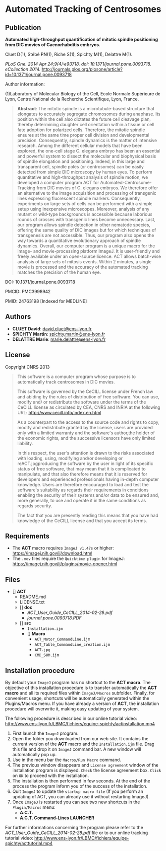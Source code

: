 Automated Tracking of Centrosomes
===

Publication
--


**Automated high-throughput quantification of mitotic spindle positioning from DIC
movies of Caenorhabditis embryos.**

Cluet D(1), Stébé PN(1), Riche S(1), Spichty M(1), Delattre M(1).

*PLoS One. 2014 Apr 24;9(4):e93718. doi: 10.1371/journal.pone.0093718. eCollection 2014.*
http://journals.plos.org/plosone/article?id=10.1371/journal.pone.0093718

Author information:

(1)Laboratory of Molecular Biology of the Cell, Ecole Normale Supérieure de Lyon,
Centre National de la Recherche Scientifique, Lyon, France.

>**Abstract**: The mitotic spindle is a microtubule-based structure that elongates to accurately
segregate chromosomes during anaphase. Its position within the cell also dictates
the future cell cleavage plan, thereby determining daughter cell orientation
within a tissue or cell fate adoption for polarized cells. Therefore, the mitotic
spindle ensures at the same time proper cell division and developmental
precision. Consequently, spindle dynamics is the matter of intensive research.
Among the different cellular models that have been explored, the one-cell stage
C. elegans embryo has been an essential and powerful system to dissect the
molecular and biophysical basis of spindle elongation and positioning. Indeed, in
this large and transparent cell, spindle poles (or centrosomes) can be easily
detected from simple DIC microscopy by human eyes. To perform quantitative and
high-throughput analysis of spindle motion, we developed a computer program ACT
for Automated-Centrosome-Tracking from DIC movies of C. elegans embryos. We
therefore offer an alternative to the image acquisition and processing of
transgenic lines expressing fluorescent spindle markers. Consequently,
experiments on large sets of cells can be performed with a simple setup using
inexpensive microscopes. Moreover, analysis of any mutant or wild-type
backgrounds is accessible because laborious rounds of crosses with transgenic
lines become unnecessary. Last, our program allows spindle detection in other
nematode species, offering the same quality of DIC images but for which
techniques of transgenesis are not accessible. Thus, our program also opens the
way towards a quantitative evolutionary approach of spindle dynamics. Overall,
our computer program is a unique macro for the image- and movie-processing
platform ImageJ. It is user-friendly and freely available under an open-source
licence. ACT allows batch-wise analysis of large sets of mitosis events. Within 2
minutes, a single movie is processed and the accuracy of the automated tracking
matches the precision of the human eye.

DOI: 10.1371/journal.pone.0093718

PMCID: PMC3998942

PMID: 24763198  [Indexed for MEDLINE]

Authors
--
* **CLUET David**:     david.cluet@ens-lyon.fr
* **SPICHTY Martin**:  spichty.martin@ens-lyon.fr
* **DELATTRE Marie**:  marie.delattre@ens-lyon.fr

License
--

Copyright CNRS 2013


>This software is a computer program whose purpose is to automatically track
centrosomes in DIC movies.
>
>This software is governed by the CeCILL  license under French law and abiding
by the rules of distribution of free software. You can use, modify and/ or
redistribute the software under the terms of the CeCILL license as circulated
by CEA, CNRS and INRIA at the following URL:
http://www.cecill.info/index.en.html
>
>As a counterpart to the access to the source code and  rights to copy, modify
and redistribute granted by the license, users are provided only with a limited
warranty  and the software's author,the holder of the economic rights, and the
successive licensors have only limited liability.
>
>In this respect, the user's attention is drawn to the risks associated with
loading, using, modifying and/or developing or reACT.jpgproducing the software by the
user in light of its specific status of free software, that may mean  that it
is complicated to manipulate, and that also therefore means  that it is
reserved for developers  and  experienced professionals having in-depth
computer knowledge. Users are therefore encouraged to load and test the
software's suitability as regards their requirements in conditions enabling
the security of their systems and/or data to be ensured and, more generally,
to use and operate it in the same conditions as regards security.
>
>The fact that you are presently reading this means that you have had knowledge
of the CeCILL license and that you accept its terms.

Requirements
--
* The **ACT** macro requires `ImageJ v1.47s` or higher: https://imagej.nih.gov/ij/download.html
* The `.mov` files require the `Quicktime plugin` for ImageJ: https://imagej.nih.gov/ij/plugins/movie-opener.html

Files
--
- [] **ACT**
    - README.md
    - LICENSE.txt
    - [] **doc**
        - *ACT_User_Guide_CeCILL_2014-02-28.pdf*
        - *journal.pone.0093718.PDF*
    - [] **src**
        - `Installation.ijm`
        - [] **Macro**
            - `ACT_Motor_CommandLine.ijm`
            - `ACT_Table_CommandLine_creation.ijm`
            - `ACT.jpg`
            - `CMD_SUM.ijm`

Installation procedure
--
By default your `ImageJ` program has no shortcut to the **ACT macro**. The objective of this installation procedure is to transfer automatically the **ACT macro** and all its required files within `ImageJ/Macros` subfolder.
 Finally, for convenient usage, shortcuts will be automatically generated within
the Plugins/Macros menu. If you have already a version of **ACT**, the installation procedure will overwrite it, making easy updating of your system.

The following procedure is described in our online tutorial video: http://www.ens-lyon.fr/LBMC/fichiers/equipe-spichty/actinstallation.mp4

1. First launch the `ImageJ` program.
2. Open the folder you downloaded from our web site. It contains the current
version of the **ACT** macro and the `Installation.ijm` file. Drag this file and drop it on `ImageJ` command bar. A new window will automatically pop up.
3. Use in the menu bar the `Macros/Run Macro` command.
4. The previous window disappears and `License agreement` window of the installation program is displayed. `Check` the license agreement box. `Click` on `OK` to proceed with the installation.
5. The installation is then performed in few seconds. At the end of the process the program inform you of the success of the installation.
6. Quit `ImageJ` to update the `startup macro file`  (If you perform an updating of ACT, you can already use it without restarting
ImageJ).
7. Once `ImageJ` is restarted you can see two new shortcuts in the `Plugin/Macros`
menu:
    - **A.C.T.**
    - **A.C.T. Command-Lines LAUNCHER**

For further informations concerning the program please refer to the *ACT_User_Guide_CeCILL_2014-02-28.pdf* file or to our online tracking tutorial video: http://www.ens-lyon.fr/LBMC/fichiers/equipe-spichty/acttutorial.mp4
